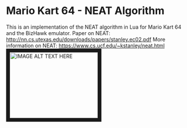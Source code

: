 # Mario Kart 64 - NEAT Algorithm

This is an implementation of the NEAT algorithm in Lua for Mario Kart 64 and the BizHawk emulator. 
Paper on NEAT: http://nn.cs.utexas.edu/downloads/papers/stanley.ec02.pdf
More information on NEAT: https://www.cs.ucf.edu/~kstanley/neat.html
<a href="https://youtu.be/tmltm0ZHkHw" target="_blank"><img src="http://img.youtube.com/vi/tmltm0ZHkHw/0.jpg" 
alt="IMAGE ALT TEXT HERE" width="240" height="180" border="10" /></a>
